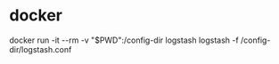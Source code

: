 # docker

docker run -it --rm -v "$PWD":/config-dir logstash logstash -f /config-dir/logstash.conf

